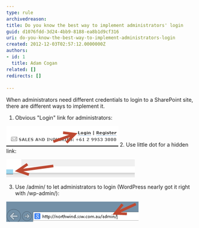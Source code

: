 ```yaml
---
type: rule
archivedreason: 
title: Do you know the best way to implement administrators' login
guid: d1076fdd-3d24-4bb9-8188-ea8b1d9cf316
uri: do-you-know-the-best-way-to-implement-administrators-login
created: 2012-12-03T02:57:12.0000000Z
authors:
- id: 1
  title: Adam Cogan
related: []
redirects: []

---
```


When administrators need different credentials to login to a SharePoint site, there are different ways to implement it. 
<!--endintro-->

1. Obvious "Login" link for administrators:


![Obvious 'login' link for administrators](LoginLink.png)
2. Use little dot for a hidden link:


![little dot for a hidden link](HiddenDotLink.png)

3. Use /admin/ to let administrators to login (WordPress nearly got it right with /wp-admin/):


![Use /admin/ URL for administrators](AdminURL.png)
